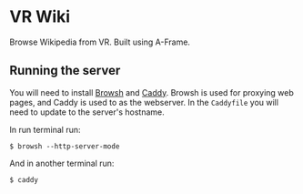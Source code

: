 # VR Wiki

Browse Wikipedia from VR. Built using A-Frame.

## Running the server

You will need to install [Browsh](https://www.brow.sh/) and [Caddy](https://caddyserver.com/). Browsh is used for proxying web pages, and Caddy is used to as the webserver. In the `Caddyfile` you will need to update to the server's hostname.

In run terminal run:

```
$ browsh --http-server-mode
```

And in another terminal run:

```
$ caddy
```
